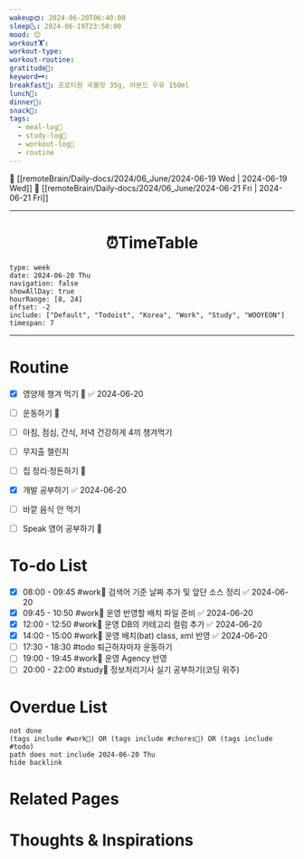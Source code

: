 ```yaml
---
wakeup🌞: 2024-06-20T06:40:00
sleep🌜: 2024-06-19T23:50:00
mood: 😌
workout🏋️: 
workout-type: 
workout-routine: 
gratitude🙏: 
keyword🗝️: 
breakfast🍳: 프로티원 곡물맛 35g, 아몬드 우유 150ml
lunch🍚: 
dinner🥗: 
snack🍬: 
tags:
  - meal-log📝
  - study-log📓
  - workout-log💪
  - routine
---
```


🔺 [[remoteBrain/Daily-docs/2024/06_June/2024-06-19 Wed | 2024-06-19 Wed]]
🔻 [[remoteBrain/Daily-docs/2024/06_June/2024-06-21 Fri | 2024-06-21 Fri]]
___
<h1> <center>⏰TimeTable </center> </h1>

```gEvent
type: week
date: 2024-06-20 Thu
navigation: false
showAllDay: true
hourRange: [8, 24]
offset: -2
include: ["Default", "Todoist", "Korea", "Work", "Study", "WOOYEON"]
timespan: 7
```

--- 


# Routine 

- [x] 영양제 챙겨 먹기 🔼 ✅ 2024-06-20
- [ ] 운동하기 🔼
- [ ] 아침, 점심, 간식, 저녁 건강하게 4끼 챙겨먹기
- [ ] 무지출 챌린지 
- [ ] 집 정리·정돈하기 🔼
- [x] 개발 공부하기 ✅ 2024-06-20
- [ ] 바깥 음식 안 먹기 
- [ ] Speak 영어 공부하기 🔼 


# To-do List

- [x] 08:00 - 09:45 #work💼 검색어 기준 날짜 추가 및 앞단 소스 정리 ✅ 2024-06-20
- [x] 09:45 - 10:50 #work💼 운영 반영할 배치 파일 준비 ✅ 2024-06-20
- [x] 12:00 - 12:50 #work💼 운영 DB의 카테고리 컬럼 추가 ✅ 2024-06-20
- [x] 14:00 - 15:00 #work💼 운영 배치(bat) class, xml 반영 ✅ 2024-06-20
- [ ] 17:30 - 18:30 #todo 퇴근하자마자 운동하기
- [ ] 19:00 - 19:45 #work🏢 운영 Agency 반영 
- [ ] 20:00 - 22:00 #study📓 정보처리기사 실기 공부하기(코딩 위주)

# Overdue List
```tasks
not done
(tags include #work💼) OR (tags include #chores🧺) OR (tags include #todo)
path does not include 2024-06-20 Thu
hide backlink
```

# Related Pages



# Thoughts & Inspirations

